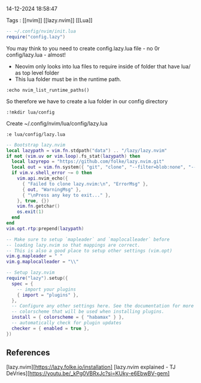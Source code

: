 14-12-2024 18:58:47

Tags : [[nvim]] [[lazy.nvim]] [[Lua]]

```lua
-- ~/.config/nvim/init.lua
require("config.lazy")
```

You may think to you need to create config.lazy.lua file - no
0r config/lazy.lua - almost!

- Neovim only looks into lua files to require inside of folder that have lua/ as top level folder
- This lua folder must be in the runtime path.

```vimrc
:echo nvim_list_runtime_paths()
```

So therefore we have to create a lua folder in our config directory

```vimrc
:!mkdir lua/config
```

Create ~/.config/nvim/lua/config/lazy.lua 

```vimrc
:e lua/config/lazy.lua
```

```lua
-- Bootstrap lazy.nvim
local lazypath = vim.fn.stdpath("data") .. "/lazy/lazy.nvim"
if not (vim.uv or vim.loop).fs_stat(lazypath) then
  local lazyrepo = "https://github.com/folke/lazy.nvim.git"
  local out = vim.fn.system({ "git", "clone", "--filter=blob:none", "--branch=stable", lazyrepo, lazypath })
  if vim.v.shell_error ~= 0 then
    vim.api.nvim_echo({
      { "Failed to clone lazy.nvim:\n", "ErrorMsg" },
      { out, "WarningMsg" },
      { "\nPress any key to exit..." },
    }, true, {})
    vim.fn.getchar()
    os.exit(1)
  end
end
vim.opt.rtp:prepend(lazypath)

-- Make sure to setup `mapleader` and `maplocalleader` before
-- loading lazy.nvim so that mappings are correct.
-- This is also a good place to setup other settings (vim.opt)
vim.g.mapleader = " "
vim.g.maplocalleader = "\\"

-- Setup lazy.nvim
require("lazy").setup({
  spec = {
    -- import your plugins
    { import = "plugins" },
  },
  -- Configure any other settings here. See the documentation for more details.
  -- colorscheme that will be used when installing plugins.
  install = { colorscheme = { "habamax" } },
  -- automatically check for plugin updates
  checker = { enabled = true },
})
```

## References

[lazy.nvim][https://lazy.folke.io/installation]
[lazy.nvim explained - TJ DeVries][https://youtu.be/_kPg0VBRxJc?si=KUky-e6EbwBV-gem]
